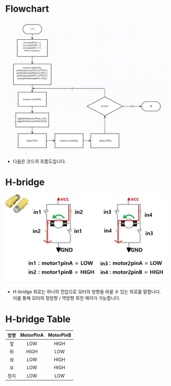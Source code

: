 # Flowchart
![car_flowchart_1](https://github.com/likefate/robot-cluster-arduino/blob/main/img/car_flowchart_1.png)
- 다음은 코드의 흐름도입니다.

# H-bridge
![hbridge_1](https://github.com/likefate/robot-cluster-arduino/blob/main/img/hbridge_1.png)
- H-bridge 회로는 하나의 전압으로 모터의 방향을 바꿀 수 있는 회로를 말합니다.<br>이를 통해 모터의 정방향 / 역방향 회전 제어가 가능합니다.
# H-bridge Table
| 방향 | MotorPinA | MotorPinB |
|:-:|:-:|:-:|
| 앞 | LOW | HIGH |
| 뒤 | HIGH | LOW |
| 좌 | LOW | HIGH |
| 우 | LOW | HIGH |
| 정지 | LOW | LOW |
